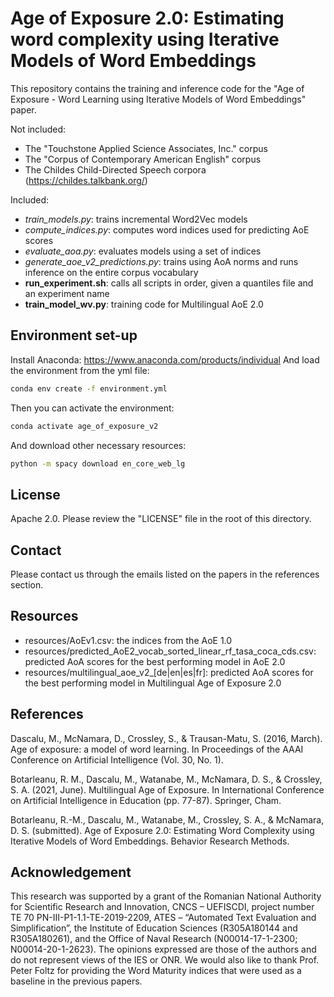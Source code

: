 # Age of Exposure 2.0: Estimating word complexity using Iterative Models of Word Embeddings
This repository contains the training and inference code for the "Age of Exposure - Word Learning using Iterative Models of Word Embeddings" paper.

Not included:
- The "Touchstone Applied Science Associates, Inc." corpus
- The "Corpus of Contemporary American English" corpus
- The Childes Child-Directed Speech corpora (https://childes.talkbank.org/)

Included:
- *train_models.py*: trains incremental Word2Vec models
- *compute_indices.py*: computes word indices used for predicting AoE scores
- *evaluate_aoa.py*: evaluates models using a set of indices
- *generate_aoe_v2_predictions.py*: trains using AoA norms and runs inference on the entire corpus vocabulary
- **run_experiment.sh**: calls all scripts in order, given a quantiles file and an experiment name
- **train_model_wv.py**: training code for Multilingual AoE 2.0

## Environment set-up
Install Anaconda: https://www.anaconda.com/products/individual
And load the environment from the yml file:

```bash
conda env create -f environment.yml
```

Then you can activate the environment:
```bash
conda activate age_of_exposure_v2
```

And download other necessary resources:
```bash
python -m spacy download en_core_web_lg
```

## License

Apache 2.0. Please review the "LICENSE" file in the root of this directory.

## Contact
Please contact us through the emails listed on the papers in the references section.

## Resources
- resources/AoEv1.csv: the indices from the AoE 1.0
- resources/predicted_AoE2_vocab_sorted_linear_rf_tasa_coca_cds.csv: predicted AoA scores for the best performing model in AoE 2.0
- resources/multilingual_aoe_v2_[de|en|es|fr]: predicted AoA scores for the best performing model in Multilingual Age of Exposure 2.0

## References
Dascalu, M., McNamara, D., Crossley, S., & Trausan-Matu, S. (2016, March). Age of exposure: a model of word learning. In Proceedings of the AAAI Conference on Artificial Intelligence (Vol. 30, No. 1).

Botarleanu, R. M., Dascalu, M., Watanabe, M., McNamara, D. S., & Crossley, S. A. (2021, June). Multilingual Age of Exposure. In International Conference on Artificial Intelligence in Education (pp. 77-87). Springer, Cham.

Botarleanu, R.-M., Dascalu, M., Watanabe, M., Crossley, S. A., & McNamara, D. S. (submitted). Age of Exposure 2.0: Estimating Word Complexity using Iterative Models of Word Embeddings. Behavior Research Methods. 
## Acknowledgement
This research was supported by a grant of the Romanian National Authority for Scientific Research and Innovation, CNCS – UEFISCDI, project number TE 70 PN-III-P1-1.1-TE-2019-2209, ATES – “Automated Text Evaluation and Simplification”, the Institute of Education Sciences (R305A180144 and R305A180261), and the Office of Naval Research (N00014-17-1-2300; N00014-20-1-2623). The opinions expressed are those of the authors and do not represent views of the IES or ONR. We would also like to thank Prof. Peter Foltz for providing the Word Maturity indices that were used as a baseline in the previous papers.

